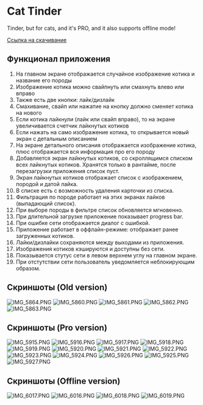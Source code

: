 # Cat Tinder
Tinder, but for cats, and it's PRO, and it also supports offline mode!

[Ссылка на скачивание](https://github.com/Ero-Sennin9/cat_tinder/releases/tag/offline-version)

## Функционал приложения
1. На главном экране отображается случайное изображение котика и название его породы
2. Изображение котика можно свайпнуть или смахнуть влево или вправо
3. Также есть две кнопки: лайк/дизлайк
4. Смахивание, свайп или нажатие на кнопку должно сменяет котика на нового
5. Если котика лайкнули (лайк или свайп вправо), то на экране увеличивается
   счетчик лайкнутых котиков
6. Если нажать на само изображение котика, то открывается новый экран с
   детальным описанием
7. На экране детального описания отображается изображение котика, плюс
   отображается вся информация про его породу
8. Добавляется экран лайкнутых котиков, со скроллящимся списком всех лайкнутых котиков. Хранятся только в рантайме, после перезагрузки приложения список пуст.
9. Экран лайкнутых котиков отображает список с изображением, породой и датой лайка.
10. В списке есть с возможность удаления карточки из списка. 
11. Фильтрация по породе работает на этих экранах лайков (выпадающий список). 
12. При выборе породы в фильтре список обновляется мгновенно.
13. При длительной загрузке приложение показывает progress bar. 
14. При ошибке сети отображается диалог с ошибкой.
15. Приложение работает в оффлайн-режиме: отображает ранее загруженных котиков.
16. Лайки/дизлайки сохраняются между выходами из приложения.
17. Изображения котиков кэшируются и доступны без сети.
18. Показывается стутус сети в левом верхнем углу на главном экране.
19. При отстутствии сети пользователь уведомляется неблокирующим образом.

## Скриншоты (Old version)

![IMG_5864.PNG](assets/screenshots/first_version/IMG_5864.PNG)
![IMG_5860.PNG](assets/screenshots/first_version/IMG_5860.PNG)
![IMG_5861.PNG](assets/screenshots/first_version/IMG_5861.PNG)
![IMG_5862.PNG](assets/screenshots/first_version/IMG_5862.PNG)
![IMG_5863.PNG](assets/screenshots/first_version/IMG_5863.PNG)

## Скриншоты (Pro version)

![IMG_5915.PNG](assets/screenshots/pro_version/IMG_5915.PNG)
![IMG_5916.PNG](assets/screenshots/pro_version/IMG_5916.PNG)
![IMG_5917.PNG](assets/screenshots/pro_version/IMG_5917.PNG)
![IMG_5918.PNG](assets/screenshots/pro_version/IMG_5918.PNG)
![IMG_5919.PNG](assets/screenshots/pro_version/IMG_5919.PNG)
![IMG_5920.PNG](assets/screenshots/pro_version/IMG_5920.PNG)
![IMG_5921.PNG](assets/screenshots/pro_version/IMG_5921.PNG)
![IMG_5922.PNG](assets/screenshots/pro_version/IMG_5922.PNG)
![IMG_5923.PNG](assets/screenshots/pro_version/IMG_5923.PNG)
![IMG_5924.PNG](assets/screenshots/pro_version/IMG_5924.PNG)
![IMG_5926.PNG](assets/screenshots/pro_version/IMG_5926.PNG)
![IMG_5925.PNG](assets/screenshots/pro_version/IMG_5925.PNG)
![IMG_5927.PNG](assets/screenshots/pro_version/IMG_5927.PNG)

## Скриншоты (Offline version)

![IMG_6017.PNG](assets/screenshots/offline_version/IMG_6017.PNG)
![IMG_6016.PNG](assets/screenshots/offline_version/IMG_6016.PNG)
![IMG_6018.PNG](assets/screenshots/offline_version/IMG_6018.PNG)
![IMG_6019.PNG](assets/screenshots/offline_version/IMG_6019.PNG)
